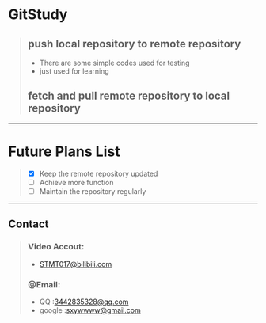 # GitStudy 
>## push local repository to remote repository
>- There are some simple codes used for testing
>- just used for learning
>## fetch and pull remote repository to local repository
 ---
# Future Plans List
>- [x] Keep the remote repository updated
>- [ ] Achieve more function
>- [ ] Maintain the repository regularly
---
## Contact
>### Video Accout:
>- [STMT017@bilibili.com](https://space.bilibili.com/1967384804?spm_id_from=333.1007.0.0 "click to jump the title page")
>
>### @Email:
>- QQ     :3442835328@qq.com
>- google :sxywwww@gmail.com
>
